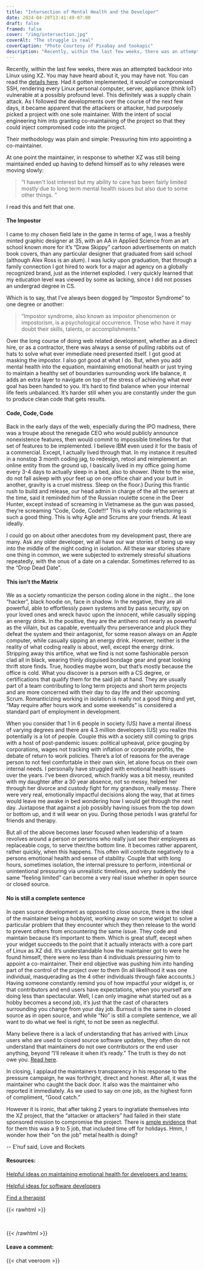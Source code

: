 ```yaml
---
title: "Intersection of Mental Health and the Developer"
date: 2024-04-20T13:41:49-07:00
draft: false
framed: false
cover: "/img/intersection.jpg"
coverAlt: "The struggle is real"
coverCaption: "Photo Courtesy of Pixabay and tookapic"
description: "Recently, within the last few weeks, there was an attempted backdoor into Linux using XZ. You may have heard about it, you may have not. You can ..."
---
```


Recently, within the last few weeks, there was an attempted backdoor into Linux using XZ. You may have heard about it, you may have not. You can read the [details here](https://arstechnica.com/security/2024/04/what-we-know-about-the-xz-utils-backdoor-that-almost-infected-the-world/). Had it gotten implemented, it would’ve compromised SSH, rendering every Linux personal computer, server, appliance (think IoT) vulnerable at a possibly profound level. This definitely was a supply chain attack. As I followed the developments over the course of the next few days, it became apparent that the attackers or attacker, had purposely picked a project with one sole maintainer. With the intent of social engineering him into granting co-maintaining of the project so that they could inject compromised code into the project.

Their methodology was plain and simple: Pressuring him into appointing a co-maintainer.

At one point the maintainer, in response to whether XZ was still being maintained ended up having to defend himself as to why releases were moving slowly:
>
>“I haven't lost interest but my ability to care has been fairly limited mostly due to long term mental health issues but also due to some other things. ”
>

I read this and felt that one. 

#### The Impostor

I came to my chosen field late in the game in terms of age, I was a freshly minted graphic designer at 35, with an AA in Applied Science from an art school known more for it’s “Draw Skippy” cartoon advertisements on match book covers, than any particular designer that graduated from said school (although Alex Ross is an alum). I was lucky upon graduation, that through a family connection I got hired to work for a major ad agency on a globally recognized brand, just as the internet exploded. I very quickly learned that my education level was viewed by some as lacking, since I did not posses an undergrad degree in CS. 

Which is to say, that I’ve always been dogged by “Impostor Syndrome” to one degree or another:

>
>“Impostor syndrome, also known as impostor phenomenon or impostorism, is a psychological occurrence. Those who have it may doubt their skills, talents, or accomplishments.”
>

Over the long course of doing web related development, whether as a direct hire, or as a contractor, there was always a sense of pulling rabbits out of hats to solve what ever immediate need presented itself. I got good at masking the impostor. I also got good at what I do. But, when you add mental health into the equation, maintaining emotional health or just trying to maintain a healthy set of boundaries surrounding work life balance, it adds an extra layer to navigate on top of the stress of achieving what ever goal has been handed to you. It’s hard to find balance when your internal life feels unbalanced. It’s harder still when you are constantly under the gun to produce clean code that gets results. 

#### Code, Code, Code

Back in the early days of the web, especially during the IPO madness, there was a troupe about the renegade CEO who would publicly announce nonexistence features, then would commit to impossible timelines for that set of features to be implemented. I believe IBM even used it for the basis of a commercial. Except, I actually lived through that. In my instance it resulted in a nonstop 3 month coding jag, to redesign, retool and reimplement an online entity from the ground up, I basically lived in my office going home every 3-4 days to actually sleep in a bed, also to shower. (Note to the wise, do not fall asleep with your feet up on one office chair and your butt in another, gravity is a cruel mistress. Sleep on the floor.) During this frantic rush to build and release, our head admin in charge of the all the servers at the time, said it reminded him of the Russian roulette scene in the Deer Hunter, except instead of screaming in Vietnamese as the gun was passed, they’re screaming “Code, Code, Code!!!” This is why code refactoring is such a good thing. This is why Agile and Scrums are your friends. At least ideally.

I could go on about other anecdotes from my development past, there are many. Ask any older developer, we all have our war stories of being up way into the middle of the night coding in isolation. All these war stories share one thing in common, we were subjected to extremely stressful situations repeatedly, with the onus of a date on a calendar. Sometimes referred to as the “Drop Dead Date”.  

#### This isn't the Matrix

We as a society romanticize the person coding alone in the night… the lone “hacker”, black hoodie on, face in shadow. In the negative, they are all powerful, able to effortlessly pawn systems and by pass security, spy on your loved ones and wreck havoc upon the innocent, while casually sipping an energy drink. In the positive, they are the antihero not nearly as powerful as the villain, but as capable, eventually thru perseverance and pluck they defeat the system and their antagonist, for some reason always on an Apple computer, while casually sipping an energy drink. However, neither is the reality of what coding really is about, well, except the energy drink. Stripping away this artifice, what we find is not some fashionable person clad all in black, wearing thinly disguised bondage gear and great looking thrift store finds. True, hoodies maybe worn, but that’s mostly because the office is cold. What you discover is a person with a CS degree, or certifications that qualify them for the said job at hand. They are usually part of a team contributing to long term projects and short term projects and are more concerned with their day to day life and their upcoming Scrum. Romanticizing working in isolation is really not a good thing and yet, “May require after hours work and some weekends” is considered a standard part of employment in development. 

When you consider that 1 in 6 people in society (US) have a mental illness of varying degrees and there are 4.3 million developers (US) you realize this potentially is a lot of people. Couple this with a society still coming to grips with a host of post-pandemic issues: political upheaval, price gouging by corporations, wages not tracking with inflation or corporate profits, the debate of return to work policies. There’s a lot of reasons for the average person to not feel comfortable in their own skin, let alone focus on their own internal needs. I personally have struggled with emotional health issues over the years. I’ve been divorced, which frankly was a bit messy, reunited with my daughter after a 30 year absence, not so messy, helped her through her divorce and custody fight for my grandson, really messy. There were very real, emotionally impactful decisions along the way, that at times would leave me awake in bed wondering how I would get through the next day. Juxtapose that against a job possibly having issues from the top down or bottom up, and it will wear on you. During those periods I was grateful for friends and therapy. 

But all of the above becomes laser focused when leadership of a team revolves around a person or persons who really just see their employees as replaceable cogs, to serve their/the bottom line. It becomes rather apparent, rather quickly, when this happens. This often will contribute negatively to a persons emotional health and sense of stability. Couple that with long hours, sometimes isolation, the internal pressure to perform, intentional or unintentional pressuring via unrealistic timelines, and very suddenly the same “feeling limited” can become a very real issue whether in open source or closed source.  

#### No is still a complete sentence

In open source development as opposed to close source, there is the ideal of the maintainer being a hobbyist, working away on some widget to solve a particular problem that they encounter which they then release to the world to prevent others from encountering the same issue. They code and maintain because it’s important to them. Which is great stuff, except when your widget succeeds to the point that it actually interacts with a core part of Linux as XZ did. It’s understandable how the maintainer got to were he found himself, there were no less than 4 individuals pressuring him to appoint a co-maintainer. Their end objective was pushing him into handing part of the control of the project over to them (In all likelihood it was one individual, masquerading as the 4 other individuals through fake accounts.) Having someone constantly remind you of how impactful your widget is, or that contributors and end users have expectations, when you yourself are doing less than spectacular. Well, I can only imagine what started out as a hobby becomes a second job, it’s just that the cast of characters surrounding you change from your day job. Burnout is the same in closed source as in open source, and while “No” is still a complete sentence, we all want to do what we feel is right, to not be seen as neglectful.

Many believe there is a lack of understanding that has arrived with Linux users who are used to closed source software updates, they often do not understand that maintainers do not owe contributors or the end user anything, beyond “I’ll release it when it’s ready.” The truth is they do not owe you. [Read here](https://mikemcquaid.com/open-source-maintainers-owe-you-nothing/). 

In closing, I applaud the maintainers transparency in his response to the pressure campaign, he was forthright, direct and honest. After all, it was the maintainer who caught the back door. It also was the maintainer who reported it immediately. As we used to say on one job, as the highest form of compliment, “Good catch.”

However it is ironic, that after taking 2 years to ingratiate themselves into the XZ project, that the “attacker or attackers” had failed in their state sponsored mission to compromise the project. There is [ample evidence](https://rheaeve.substack.com/p/xz-backdoor-times-damned-times-and) that for them this was a 9 to 5 job, that included time off for holidays. Hmm, I wonder how their "on the job" metal health is doing?

-- E’nuf said, Love and Rockets 

#### Resources:

[Helpful ideas on maintaining emotional health for developers and teams:](https://www.thecodingdiva.com/blog/coding-and-fitness/navigating-coding-mental-health)

[Helpful ideas for software developers](https://www.softwire.com/insights/how-to-take-care-of-your-mental-health-as-a-software-engineer/)

[Find a therapist](https://www.psychologytoday.com/us/therapists)


{{< rawhtml >}}
<p>&nbsp;</p>
{{< /rawhtml >}}

#### Leave a comment:  

{{< chat veeroom >}}



